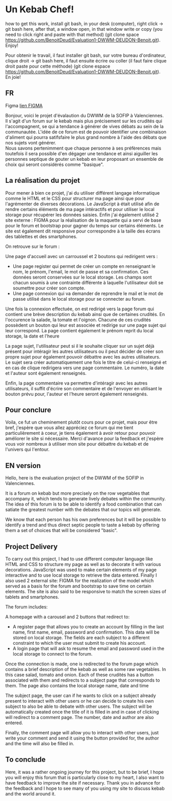 # Un Kebab Chef!<br>
how to get this work, install git bash, in your desk (computer), right click -> git bash here, after that, a window open, in that window write or copy (you need to click right and paste with that method) (git clone space https://github.com/BenoitDeud/Evaluation1-DWWM-DEUDON-Benoit.git). Enjoy!

Pour obtenir le travail, il faut installer git bash, sur votre bureau d'ordinateur, clique droit -> git bash here, il faut ensuite écrire ou coller (il faut faire clique droit paste pour cette méthode) (git clone espace https://github.com/BenoitDeud/Evaluation1-DWWM-DEUDON-Benoit.git). En joie!
## FR<br>



Figma  [lien FIGMA](https://www.figma.com/file/HouT7jopANcgokqGANfR0C/EXAM-DWWM?type=design&node-id=1%3A50&mode=design&t=4Xv33B6FNVsYsZ5q-1)<br>

Bonjour, voici le projet d'évalaution du DWWM de la SOFIP à Valenciennes.<br>
Il s'agit d'un forum sur le kebab mais plus précisement sur les crudités qui l'accompagnent, se qui a tendance à générer de vives débats au sein de la communautée. L'idée de ce forum est de pouvoir identifier une combinaison d'aliment qui pourra satifsfaire le plus grand nombre à l'aide des débats que nos sujets vont générer.<br>
Nous savons pertenimment que chaque personne à ses préfèrences mais toutefois il sera possible d'en dégager une tendance et ainsi aiguiller les personnes septique de gouter un kebab en leur proposant un ensemble de choix qui seront considérés comme "basique".<br>

## La réalisation du projet <br>

Pour mener à bien ce projet, j'ai du utiliser différent langage informatique comme le HTML et le CSS pour structurer ma page ainsi que pour l'agrémenter de diverses décorations. Le JavaScript à était utilisé afin de rendre certains éléments de ma page intéractifs et pour utiliser le local storage pour récupérer les données saisies. Enfin j'ai également utilisé 2 site externe : FIGMA pour la réalisation de la maquette qui a servi de base pour le forum et bootstrap pour gagner du temps sur certains éléments. Le site est également dit responsive pour correspondre à la taille des écrans des tablettes et des smartphones.<br>

On retrouve sur le forum : <br>

Une page d'accueil avec un carroussel et 2 boutons qui redirigent vers : <br>
- Une page register qui permet de créer un compte en renseignant le nom, le prénom, l'email, le mot de passe et sa confirmation. Ces données seront conservées sur le local storage. Les champs sont chacun soumis à une contrainte différente à laquelle l'utilisateur doit se soumettre pour créer son compte.
- Une page connexion qui va demander de reprendre le mail et le mot de passe utilisé dans le local storage pour se connecter au forum.<br>

Une fois la connexion effectuée, on est redirigé vers la page forum qui contient une brève description du kebab ainsi que de certaines crudités. En l'occurence la salade, la tomate et l'oignon. Chacune de ces crudités possèdent un bouton qui leur est associée et redirige sur une page sujet qui leur correspond. La page contient également le prénom reprit du local storage, la date et l'heure<br>

La page sujet, l'utilisateur peut si il le souhaite cliquer sur un sujet déjà présent pour intéragir les autres utilisateurs ou il peut décider de créer son propre sujet pour également pouvoir débattre avec les autres utilisateurs. Le sujet sera créer automatiquement une fois le titre de celui-ci renseigné et en cas de clique redirigera vers une page commentaire. Le numéro, la date et l'auteur sont également renseignés.<br>

Enfin, la page commentaire va permettre d'intéragir avec les autres utilisateurs, il suffit d'écrire son commentaire et de l'envoyer en utilisant le bouton prévu pour, l'auteur et l'heure seront également renseignés.<br>
## Pour conclure <br> 

Voila, ce fut un cheminement plutôt cours pour ce projet, mais pour être bref, j'espère que vous allez appréciez ce forum qui me tient particulièrement à coeur, je tiens également à avoir retour pour pouvoir améliorer le site si nécessaire. Merci d'avance pour la feedback et j'espère vous voir nombreux à utiliser mon site pour débattre du kebab et de l'univers qui l'entour.<br>

## EN version <br>

Hello, here is the evaluation project of the DWWM of the SOFIP in Valenciennes.

It is a forum on kebab but more precisely on the row vegetables that accompany it, which tends to generate lively debates within the community. The idea of this forum is to be able to identify a food combination that can satiate the greatest number with the debates that our topics will generate.<br>

We know that each person has his own preferences but it will be possible to identify a trend and thus direct septic people to taste a kebab by offering them a set of choices that will be considered "basic". <br>


## Project Delivery <br>


To carry out this project, I had to use different computer language like HTML and CSS to structure my page as well as to decorate it with various decorations. JavaScript was used to make certain elements of my page interactive and to use local storage to retrieve the data entered. Finally I also used 2 external site: FIGMA for the realization of the model which served as a basis for the forum and bootstrap to save time on certain elements. The site is also said to be responsive to match the screen sizes of tablets and smartphones. <br>

The forum includes: <br>

A homepage with a carousel and 2 buttons that redirect to: 

- A register page that allows you to create an account by filling in the last name, first name, email, password and confirmation. This data will be stored on local storage. The fields are each subject to a different constraint to which the user must submit to create his account.<br>
- A login page that will ask to resume the email and password used in the local storage to connect to the forum. <br>

Once the connection is made, one is redirected to the forum page which contains a brief description of the kebab as well as some raw vegetables. In this case salad, tomato and onion. Each of these crudités has a button associated with them and redirects to a subject page that corresponds to them. The page also contains the local storage name, date and time<br>

The subject page, the user can if he wants to click on a subject already present to interact with other users or he can decide to create his own subject to also be able to debate with other users. The subject will be automatically created once the title of it is filled in and in case of clicking will redirect to a comment page. The number, date and author are also entered. <br>

Finally, the comment page will allow you to interact with other users, just write your comment and send it using the button provided for, the author and the time will also be filled in. <br>

## To conclude <br>

Here, it was a rather ongoing journey for this project, but to be brief, I hope you will enjoy this forum that is particularly close to my heart, I also want to have feedback to improve the site if necessary. Thank you in advance for the feedback and I hope to see many of you using my site to discuss kebab and the world around it. <br>
